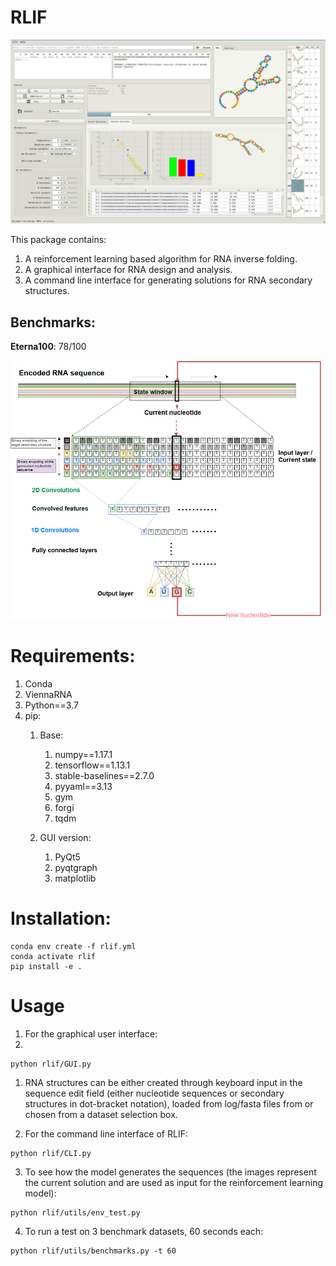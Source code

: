 # RLIF

<img src="assets/interface.png" width="600"> 

This package contains:
1. A reinforcement learning based algorithm for RNA inverse folding.
2. A graphical interface for RNA design and analysis.
3. A command line interface for generating solutions for RNA secondary structures.


## Benchmarks:

**Eterna100**: 78/100

<img src="assets/state.png" width="600"> 

# Requirements:

1. Conda
2. ViennaRNA
3. Python==3.7
4. pip:
   1. Base: 
      1. numpy==1.17.1
      2. tensorflow==1.13.1
      3. stable-baselines==2.7.0
      4. pyyaml==3.13
      5. gym
      6. forgi
      7. tqdm
   
   2. GUI version:
      1.  PyQt5
      2.  pyqtgraph
      3.  matplotlib


# Installation:

```
conda env create -f rlif.yml
conda activate rlif
pip install -e .
```

# Usage

1. For the graphical user interface:
2. 
```
python rlif/GUI.py
```

1. RNA structures can be either created through keyboard input in the sequence edit field (either nucleotide sequences or secondary structures in dot-bracket notation), loaded from log/fasta files from or chosen from a dataset selection box.


2. For the command line interface of RLIF:

```
python rlif/CLI.py
```

3. To see how the model generates the sequences (the images represent the current solution and are used as input for the reinforcement learning model):

```
python rlif/utils/env_test.py
```

4. To run a test on 3 benchmark datasets, 60 seconds each:

```
python rlif/utils/benchmarks.py -t 60 
```
